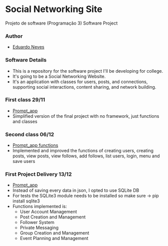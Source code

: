# Social Networking Site
Projeto de software (Programação 3)
Software Project 

### Author
- [Eduardo Neves](https://github.com/snowedz)

### Software Details

- This is a repository for the software project I'll be developing for college.
- It's going to be a Social Networking Website.
- It's an application with classes for users, posts, and connections, supporting
social interactions, content sharing, and network building.

### First class 29/11
 - [Prompt_app](https://github.com/snowedz/Social-Networking-Site/tree/main/prompt_app)
 - Simplified version of the final project with no framework, just functions and classes

### Second class 06/12
- [Prompt_app functions](https://github.com/snowedz/Social-Networking-Site/tree/main/prompt_app/functions.py)
 - Implemented and improved the functions of creating users, creating posts, view posts, view follows, add follows, list users, login, menu and save users

### First Project Delivery 13/12
- [Prompt_app](https://github.com/snowedz/Social-Networking-Site/tree/main/prompt_app)
- Instead of saving every data in json, I opted to use SQLite DB
- For tests the SQLite3 module needs to be installed so make sure -> pip install sqlite3
- Functions implemented is:
    - User Account Management
    - Post Creation and Management
    - Follower System
    - Private Messaging
    - Group Creation and Management
    - Event Planning and Management
